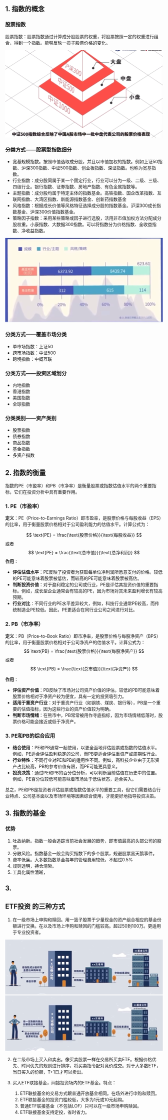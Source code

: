 

## 1. 指数的概念

### 股票指数
股票指数：股票指数通过计算成分股股票的权重，将股票按照一定的权重进行组合，得到一个指数。能够反映一揽子股票价格的变化。

![中证指数阶梯](image/image-8.png)

### 分类方式——股票型指数细分
* 宽基规模指数。按照市值选取成分股，并且以市值加权的指数。例如上证50指数、沪深300指数、中证500指数、创业板指数、深证指数。也称为宽基指数。
* 行业指数：成分股同属于某一个固定行业，行业可以分为一级、二级、三级、四级行业。银行指数、证券指数、房地产指数、有色金属指数等。
* 主题指数：成分股均属于特定主体的指数基金。高铁指数、国企改革指数、互联网指数、大湾区指数、新能源指数基金、创新药指数基金
* 风格指数：根据成长价值等风格特征选择成分股的指数基金。沪深300成长指数基金、沪深300价值指数基金。
* 策略因子指数：采用某些策略或因子进行选股，活用非市值加权方法分配成分股权重。小康指数、大数据300指数。可以将指数分为价格指数、全收益指数、净收益指数。

![构成比例](image/image.png)
### 分类方式——覆盖市场分类
  * 单市场指数：上证50
  * 跨市场指数：中证500
  * 跨境指数：中概互联
### 分类方式——投资区域划分
  * 内地指数
  * 香港指数
  * 美国指数
  * 全球指数
### 分类类别——资产类别
  * 股票指数
  * 债券指数
  * 商品指数
  * 基金指数
  * 多资产指数


## 2. 指数的衡量

指数的PE（市盈率）和PB（市净率）是衡量股票或指数估值水平的两个重要指标，它们在投资分析中具有重要作用。

### 1. PE（市盈率）
**定义**：PE（Price-to-Earnings Ratio）即市盈率，是股票价格与每股收益（EPS）的比率，用于衡量股票价格相对于公司盈利能力的估值水平。计算公式为：

$$
\text{PE} = \frac{\text{股票价格}}{\text{每股收益}}
$$
或者
$$
\text{PE} = \frac{\text{总市值}}{\text{总净利润}}
$$
**作用**：
- **评估估值水平**：PE反映了投资者为获取每单位净利润所愿意支付的价格。较低的PE可能意味着股票被低估，而较高的PE可能意味着股票被高估。
- **判断投资价值**：对于盈利稳定的公司或行业，PE是评估其投资价值的重要指标。例如，成长型企业通常会有较高的PE，因为市场对其未来盈利增长有较高预期。
- **行业对比**：不同行业的PE水平差异较大，例如，科技行业通常PE较高，而传统制造业PE较低。因此，PE更适合在同行业公司之间进行对比。

### 2. PB（市净率）
**定义**：PB（Price-to-Book Ratio）即市净率，是股票价格与每股净资产（BPS）的比率，用于衡量股票价格相对于公司净资产的估值水平。计算公式为：
$$
\text{PB} = \frac{\text{股票价格}}{\text{每股净资产}}
$$
或者
$$
\text{PB} = \frac{\text{总市值}}{\text{净资产}}
$$

**作用**：
- **评估资产价值**：PB反映了市场对公司资产价值的评估。较低的PB可能意味着股票价格相对于净资产较为便宜，具有一定的投资吸引力。
- **适用于重资产行业**：对于重资产行业（如钢铁、煤炭、银行等），PB是一个重要的估值指标，因为这些行业的资产价值较为明确。
- **判断市场情绪**：在熊市中，PB常常被用作寻底指标，因为市场情绪低落时，股票价格可能会接近或低于净资产。

### 3. PE和PB的综合应用
- **结合使用**：PE和PB通常一起使用，以更全面地评估股票或指数的估值水平。例如，PE适合评估盈利稳定的公司，而PB更适合评估重资产或周期性行业。
- **行业特性**：不同行业对PE和PB的适用性不同。例如，高科技企业由于无形资产占比较高，PB的参考价值有限，而PE可能更具意义。
- **投资决策**：通过PE和PB的百分位分析，可以判断当前估值在历史中的位置。例如，PE百分位较低可能意味着市场处于低估状态，适合买入。

总之，PE和PB是投资者评估股票或指数估值水平的重要工具，但它们需要结合行业特点、公司基本面以及市场环境等因素综合使用，才能更好地指导投资决策。

## 3. 指数的基金


### 优势
1. 吐故纳新。指数一般会追踪当前社会发展的趋势，即市值最高的头部公司的股票。
2. 分散风险。指数基金一般会购买指数下的多个股票，规避股票黑天鹅事件。
3. 费率低廉。大多数指数基金每年的管理费用较低，不超过0.5%
4. 规则透明，持仓清晰。
5. 工具化属性清晰，


## 3. 
## ETF投资 的三种方式

1. 在一级市场上申购和赎回。用一篮子股票于少量现金的资产组合相应的基金份额进行交换。在以及市场上申购和赎回的门槛较高。超过50到100万。更适用于专业投资者。

![一级市场交易流程](image/image-1.png)
![一级市场赎回流程](image/image-2.png)


2. 在二级市场上买入和卖出。像买卖股票一样在交易所买卖ETF。根据价格优先、时间优先的规则进行排序，将买卖指令配对竞价成交。对于大多数ETF，当日买入的份额，T+1日才可以卖出。



3. 买入ETF联接基金，间接投资场内的ETF基金。特点：
   1. ETF联接基金的交易方式跟普通开放基金相同。在场外进行申购和赎回。
   2. ETF联接基金的投资门槛较低，大多为1元或10元起购。
   3. 普通ETF联接基金（不包括LOF）只可以在一级市场申购赎回。
   4. ETF联接基金支持定投，省时省力。


